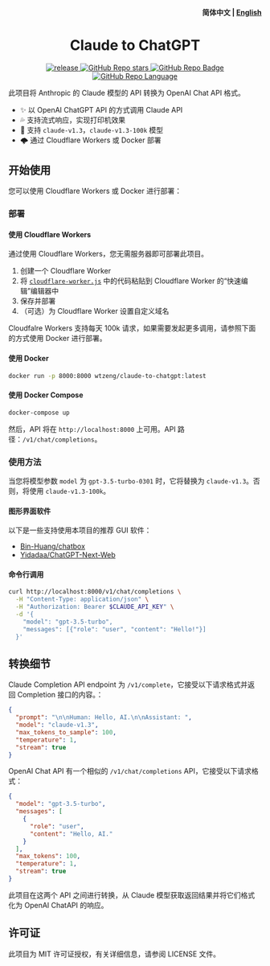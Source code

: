 <h4 align="right">
  <strong>简体中文</strong> | <a href="https://github.com/jtsang4/claude-to-chatgpt">English</a>
</h4>

<div>
  <h1 align="center">Claude to ChatGPT</h1>
  <p align="center">
    <a href="https://github.com/jtsang4/claude-to-chatgpt/releases" target="_blank">
        <img src="https://github.com/jtsang4/claude-to-chatgpt/actions/workflows/docker.yaml/badge.svg" alt="release">
    </a>
    <a href="https://github.com/jtsang4/claude-to-chatgpt/releases">
        <img alt="GitHub Repo stars" src="https://img.shields.io/github/stars/jtsang4/claude-to-chatgpt?style=flat">
    </a>
    <a href="https://github.com/jtsang4/claude-to-chatgpt/releases">
        <img alt="GitHub Repo Badge" src="https://img.shields.io/badge/anthropic-claude-orange?style=flat">
    </a>
    <a href="https://github.com/jtsang4/claude-to-chatgpt/releases">
        <img alt="GitHub Repo Language" src="https://img.shields.io/badge/langurage-js/py-brightgreen?style=flat&color=blue">
    </a>
  </p>
</div>

此项目将 Anthropic 的 Claude 模型的 API 转换为 OpenAI Chat API 格式。

* ✨ 以 OpenAI ChatGPT API 的方式调用 Claude API
* 💦 支持流式响应，实现打印机效果
* 🐻 支持 `claude-v1.3`，`claude-v1.3-100k` 模型
* 🌩️ 通过 Cloudflare Workers 或 Docker 部署

## 开始使用

您可以使用 Cloudflare Workers 或 Docker 进行部署：

### 部署

#### 使用 Cloudflare Workers

通过使用 Cloudflare Workers，您无需服务器即可部署此项目。

1. 创建一个 Cloudflare Worker
2. 将 [`cloudflare-worker.js`](https://github.com/jtsang4/claude-to-chatgpt/blob/main/cloudflare-worker.js) 中的代码粘贴到 Cloudflare Worker 的“快速编辑”编辑器中
3. 保存并部署
4. （可选）为 Cloudflare Worker 设置自定义域名

Cloudfalre Workers 支持每天 100k 请求，如果需要发起更多调用，请参照下面的方式使用 Docker 进行部署。

#### 使用 Docker

```bash
docker run -p 8000:8000 wtzeng/claude-to-chatgpt:latest
```

#### 使用 Docker Compose

```bash
docker-compose up
```

然后，API 将在 `http://localhost:8000` 上可用。API 路径：`/v1/chat/completions`。

### 使用方法

当您将模型参数 `model` 为 `gpt-3.5-turbo-0301` 时，它将替换为 `claude-v1.3`。否则，将使用 `claude-v1.3-100k`。


#### 图形界面软件

以下是一些支持使用本项目的推荐 GUI 软件：

* [Bin-Huang/chatbox](https://github.com/Bin-Huang/chatbox)
* [Yidadaa/ChatGPT-Next-Web](https://github.com/Yidadaa/ChatGPT-Next-Web)

#### 命令行调用

```bash
curl http://localhost:8000/v1/chat/completions \
  -H "Content-Type: application/json" \
  -H "Authorization: Bearer $CLAUDE_API_KEY" \
  -d '{
    "model": "gpt-3.5-turbo",
    "messages": [{"role": "user", "content": "Hello!"}]
  }'
```

## 转换细节

Claude Completion API endpoint 为 `/v1/complete`，它接受以下请求格式并返回 Completion 接口的内容。：

```json
{
  "prompt": "\n\nHuman: Hello, AI.\n\nAssistant: ",
  "model": "claude-v1.3",
  "max_tokens_to_sample": 100,
  "temperature": 1,
  "stream": true
}
```

OpenAI Chat API 有一个相似的 `/v1/chat/completions` API，它接受以下请求格式：

```json
{
  "model": "gpt-3.5-turbo",
  "messages": [
    {
      "role": "user",
      "content": "Hello, AI."
    }
  ],
  "max_tokens": 100,
  "temperature": 1,
  "stream": true
}
```

此项目在这两个 API 之间进行转换，从 Claude 模型获取返回结果并将它们格式化为 OpenAI ChatAPI 的响应。

## 许可证

此项目为 MIT 许可证授权，有关详细信息，请参阅 LICENSE 文件。
